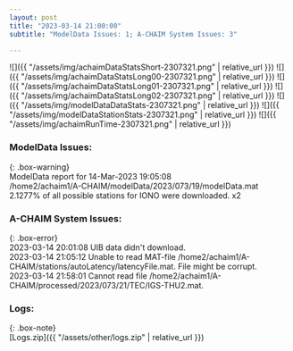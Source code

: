 ```yaml
---
layout: post
title: "2023-03-14 21:00:00"
subtitle: "ModelData Issues: 1; A-CHAIM System Issues: 3"

---
```


![]({{ "/assets/img/achaimDataStatsShort-2307321.png" | relative_url }})
![]({{ "/assets/img/achaimDataStatsLong00-2307321.png" | relative_url }})
![]({{ "/assets/img/achaimDataStatsLong01-2307321.png" | relative_url }})
![]({{ "/assets/img/achaimDataStatsLong02-2307321.png" | relative_url }})
![]({{ "/assets/img/modelDataDataStats-2307321.png" | relative_url }})
![]({{ "/assets/img/modelDataStationStats-2307321.png" | relative_url }})
![]({{ "/assets/img/achaimRunTime-2307321.png" | relative_url }})

### ModelData Issues:  
  
{: .box-warning}  
 ModelData report for 14-Mar-2023 19:05:08   
 /home2/achaim1/A-CHAIM/modelData/2023/073/19/modelData.mat   
 2.1277% of all possible stations for IONO were downloaded. x2   
  
### A-CHAIM System Issues:  
  
{: .box-error}  
2023-03-14 20:01:08 UIB data didn't download.  
2023-03-14 21:05:12 Unable to read MAT-file /home2/achaim1/A-CHAIM/stations/autoLatency/latencyFile.mat. File might be corrupt.  
2023-03-14 21:58:01 Cannot read file /home2/achaim1/A-CHAIM/processed/2023/073/21/TEC/IGS-THU2.mat.  

### Logs:  
  
{: .box-note}  
[Logs.zip]({{ "/assets/other/logs.zip" | relative_url }})  
